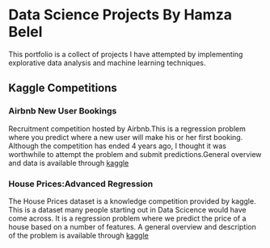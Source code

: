 # Data Science Projects By Hamza Belel
This portfolio is a collect of projects I have attempted by implementing explorative data analysis and machine learning techniques.

## Kaggle Competitions
### Airbnb New User Bookings
Recruitment competition hosted by Airbnb.This is a regression problem where you predict where a new user will make his or her first booking. Although the competition has ended 4 years ago, I thought it was worthwhile to attempt the problem and submit predictions.General overview and data is available through [kaggle](https://www.kaggle.com/c/airbnb-recruiting-new-user-bookings/overview)
### House Prices:Advanced Regression
The House Prices dataset is a knowledge competition provided by kaggle. This is a dataset many people starting out in Data Scicence would have come across. It is a regression problem where we predict the price of a house based on a number of features. A general overview and description of the problem is available through [kaggle](https://www.kaggle.com/c/house-prices-advanced-regression-techniques)


